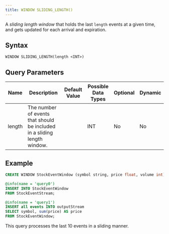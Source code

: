 ```yaml
---
title: WINDOW SLIDING_LENGTH()
---
```


A _sliding length window_ that holds the last `length` events at a given time, and gets updated for each arrival and expiration.

## Syntax

    WINDOW SLIDING_LENGTH(length <INT>)

## Query Parameters

| Name          | Description     | Default Value | Possible Data Types | Optional | Dynamic |
|----------|---------------------------------------|-------------|-----------------|----------|---------|
| length | The number of events that should be included in a sliding length window. |          | INT        | No       | No      |

## Example

```sql
CREATE WINDOW StockEventWindow (symbol string, price float, volume int) SLIDING_LENGTH(10) output all events;

@info(name = 'query0')
INSERT INTO StockEventWindow
FROM StockEventStream;

@info(name = 'query1')
INSERT all events INTO outputStream 
SELECT symbol, sum(price) AS price
FROM StockEventWindow;
```

This query processes the last 10 events in a sliding manner.
